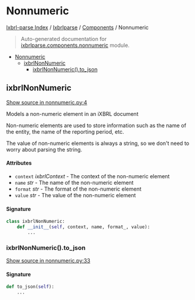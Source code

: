# Nonnumeric

[Ixbrl-parse Index](../../README.md#ixbrl-parse-index) /
[Ixbrlparse](../index.md#ixbrlparse) /
[Components](./index.md#components) /
Nonnumeric

> Auto-generated documentation for [ixbrlparse.components.nonnumeric](https://github.com/drkane/ixbrl-parse/blob/main/ixbrlparse/components/nonnumeric.py) module.

- [Nonnumeric](#nonnumeric)
  - [ixbrlNonNumeric](#ixbrlnonnumeric)
    - [ixbrlNonNumeric().to_json](#ixbrlnonnumeric()to_json)

## ixbrlNonNumeric

[Show source in nonnumeric.py:4](https://github.com/drkane/ixbrl-parse/blob/main/ixbrlparse/components/nonnumeric.py#L4)

Models a non-numeric element in an iXBRL document

Non-numeric elements are used to store information such as the name of the
entity, the name of the reporting period, etc.

The value of non-numeric elements is always a string, so we don't need to
worry about parsing the string.

#### Attributes

- `context` *ixbrlContext* - The context of the non-numeric element
- `name` *str* - The name of the non-numeric element
- `format` *str* - The format of the non-numeric element
- `value` *str* - The value of the non-numeric element

#### Signature

```python
class ixbrlNonNumeric:
    def __init__(self, context, name, format_, value):
        ...
```

### ixbrlNonNumeric().to_json

[Show source in nonnumeric.py:33](https://github.com/drkane/ixbrl-parse/blob/main/ixbrlparse/components/nonnumeric.py#L33)

#### Signature

```python
def to_json(self):
    ...
```


